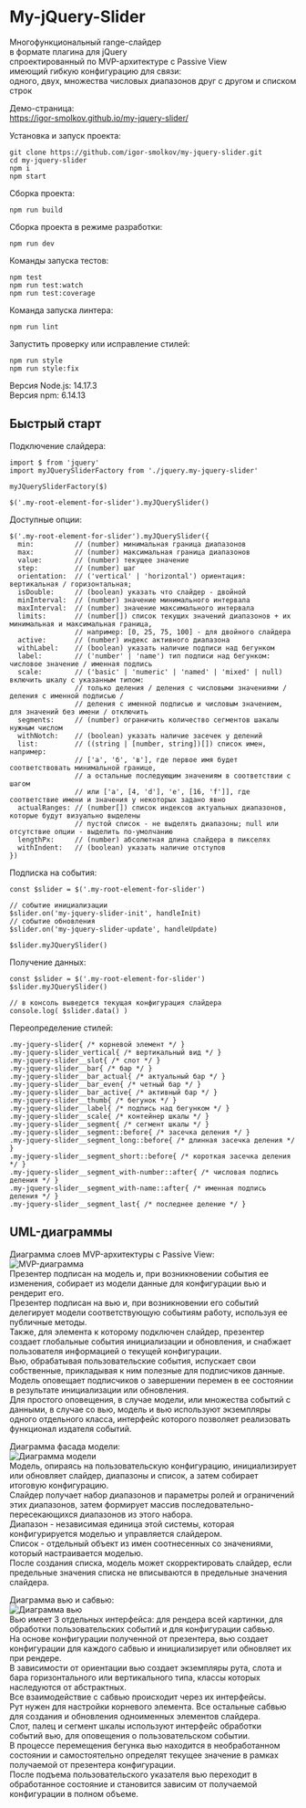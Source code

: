 My-jQuery-Slider  
=====
Многофункциональный range-слайдер  
в формате плагина для jQuery  
спроектированный по MVP-архитектуре с Passive View  
имеющий гибкую конфигурацию для связи:  
одного, двух, множества числовых диапазонов друг с другом и списком строк  
  
Демо-страница:  
https://igor-smolkov.github.io/my-jquery-slider/  
  
Установка и запуск проекта:  
```
git clone https://github.com/igor-smolkov/my-jquery-slider.git  
cd my-jquery-slider  
npm i  
npm start
```  
  
Сборка проекта:  
```
npm run build
```  
  
Сборка проекта в режиме разработки:  
```
npm run dev
```  
  
Команды запуска тестов:  
```
npm test
npm run test:watch
npm run test:coverage
```  
  
Команда запуска линтера:  
```
npm run lint
```  
  
Запустить проверку или исправление стилей:  
```
npm run style
npm run style:fix
```  
  
Версия Node.js: 14.17.3  
Версия npm: 6.14.13  
  
Быстрый старт
-----
Подключение слайдера:  
```
import $ from 'jquery'
import myJQuerySliderFactory from './jquery.my-jquery-slider'

myJQuerySliderFactory($)

$('.my-root-element-for-slider').myJQuerySlider()
```  
  
Доступные опции:
```
$('.my-root-element-for-slider').myJQuerySlider({
  min:          // (number) минимальная граница диапазонов
  max:          // (number) максимальная граница диапазонов
  value:        // (number) текущее значение
  step:         // (number) шаг
  orientation:  // ('vertical' | 'horizontal') ориентация: вертикальная / горизонтальная;
  isDouble:     // (boolean) указать что слайдер - двойной 
  minInterval:  // (number) значение минимального интервала 
  maxInterval:  // (number) значение максимального интервала
  limits:       // (number[]) список текущих значений диапазонов + их минимальная и максимальная граница, 
                // например: [0, 25, 75, 100] - для двойного слайдера
  active:       // (number) индекс активного диапазона
  withLabel:    // (boolean) указать наличие подписи над бегунком
  label:        // ('number' | 'name') тип подписи над бегунком: числовое значение / именная подпись
  scale:        // ('basic' | 'numeric' | 'named' | 'mixed' | null) включить шкалу с указанным типом: 
                // только деления / деления с числовыми значениями / деления с именной подписью / 
                // деления с именной подписью и числовым значением, для значений без имени / отключить
  segments:     // (number) ограничить количество сегментов шакалы нужным числом
  withNotch:    // (boolean) указать наличие засечек у делений
  list:         // ((string | [number, string])[]) список имен, например:
                // ['a', 'б', 'в'], где первое имя будет соответствовать минимальной границе, 
                // а остальные последующим значениям в соответствии с шагом
                // или ['a', [4, 'd'], 'e', [16, 'f']], где соответствие имени и значения у некоторых задано явно
  actualRanges: // (number[]) список индексов актуальных диапазонов, которые будут визуально выделены
                // пустой список - не выделять диапазоны; null или отсутствие опции - выделить по-умолчанию
  lengthPx:     // (number) абсолютная длина слайдера в пикселях
  withIndent:   // (boolean) указать наличие отступов
})
```
  
Подписка на события:  
```
const $slider = $('.my-root-element-for-slider')

// событие инициализации
$slider.on('my-jquery-slider-init', handleInit)
// событие обновления
$slider.on('my-jquery-slider-update', handleUpdate)

$slider.myJQuerySlider()
```
  
Получение данных:  
```
const $slider = $('.my-root-element-for-slider')
$slider.myJQuerySlider()

// в консоль выведется текущая конфигурация слайдера
console.log( $slider.data() )
```
  
Переопределение стилей:  
```
.my-jquery-slider{ /* корневой элемент */ }
.my-jquery-slider_vertical{ /* вертикальный вид */ }
.my-jquery-slider__slot{ /* слот */ }
.my-jquery-slider__bar{ /* бар */ }
.my-jquery-slider__bar_actual{ /* актуальный бар */ }
.my-jquery-slider__bar_even{ /* четный бар */ }
.my-jquery-slider__bar_active{ /* активный бар */ }
.my-jquery-slider__thumb{ /* бегунок */ }
.my-jquery-slider__label{ /* подпись над бегунком */ }
.my-jquery-slider__scale{ /* контейнер шкалы */ }
.my-jquery-slider__segment{ /* сегмент шкалы */ }
.my-jquery-slider__segment::before{ /* засечка деления */ }
.my-jquery-slider__segment_long::before{ /* длинная засечка деления */ }
.my-jquery-slider__segment_short::before{ /* короткая засечка деления */ }
.my-jquery-slider__segment_with-number::after{ /* числовая подпись деления */ }
.my-jquery-slider__segment_with-name::after{ /* именная подпись деления */ }
.my-jquery-slider__segment_last{ /* последнее деление */ }
```  
  
UML-диаграммы
-----
Диаграмма слоев MVP-архитектуры с Passive View:  
![MVP-диаграмма](https://github.com/igor-smolkov/my-jquery-slider/raw/master/diagrams/mvppv.jpg)  
Презентер подписан на модель и, при возникновении события ее изменения, собирает из модели данные для конфигурации вью и рендерит его.  
Презентер подписан на вью и, при возникновении его событий делегирует модели соответствующую событиям работу, используя ее публичные методы.  
Также, для элемента к которому подключен слайдер, презентер создает глобальные события инициализации и обновления, и снабжает пользователя информацией о текущей конфигурации.  
Вью, обрабатывая пользовательские события, испускает свои собственные, прикладывая к ним полезные для подписчиков данные.  
Модель оповещает подписчиков о завершении перемен в ее состоянии в результате инициализации или обновления.  
Для простого оповещения, в случае модели, или множества событий с данными, в случае со вью, модель и вью используют экземпляры одного отдельного класса, интерфейс которого позволяет реализовать функционал издателя событий.  
  
Диаграмма фасада модели:  
![Диаграмма модели](https://github.com/igor-smolkov/my-jquery-slider/raw/master/diagrams/model.jpg)  
Модель, опираясь на пользовательскую конфигурацию, инициализирует или обновляет слайдер, диапазоны и список, а затем собирает итоговую конфигурацию.  
Слайдер получает набор диапазонов и параметры ролей и ограничений этих диапазонов, затем формирует массив последовательно-пересекающихся диапазонов из этого набора.  
Диапазон - независимая единица этой системы, которая конфигурируется моделью и управляется слайдером.  
Список - отдельный объект из имен соотнесенных со значениями, который настраивается моделью.  
После создания списка, модель может скорректировать слайдер, если предельные значения списка не вписываются в предельные значения слайдера.  
  
Диаграмма вью и сабвью:  
![Диаграмма вью](https://github.com/igor-smolkov/my-jquery-slider/raw/master/diagrams/view.jpg)  
Вью имеет 3 отдельных интерфейса: для рендера всей картинки, для обработки пользовательских событий и для конфигурации сабвью.  
На основе конфигурации полученной от презентера, вью создает конфигурации для каждого сабвью и инициализирует или обновляет их при рендере.  
В зависимости от ориентации вью создает экземпляры рута, слота и бара горизонтального или вертикального типа, классы которых наследуются от абстрактных.  
Все взаимодействие с сабвью происходит через их интерфейсы.  
Рут нужен для настройки корневого элемента. Все остальные сабвью для создания и обновления одноименных элементов слайдера.  
Слот, палец и сегмент шкалы используют интерфейс обработки событий вью, для оповещения о пользовательском событии.  
В процессе перемещения бегунка вью находится в необработанном состоянии и самостоятельно определят текущее значение в рамках получаемой от презентера конфигурации.  
После подъема пользовательского указателя вью переходит в обработанное состояние и становится зависим от получаемой конфигурации в полном объеме.  
  
